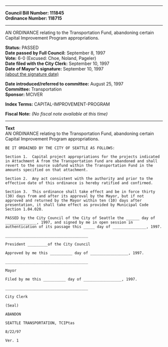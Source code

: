 * * * * *  
  
**Council Bill Number: [](#h0)[](#h2)111845**   
**Ordinance Number: 118715**  
  
* * * * *  
  
AN ORDINANCE relating to the Transportation Fund, abandoning certain Capital Improvement Program appropriations.  
  
**Status:** PASSED   
**Date passed by Full Council:** September 8, 1997   
**Vote:** 6-0 (Excused: Choe, Noland, Pageler)   
**Date filed with the City Clerk:** September 10, 1997   
**Date of Mayor's signature:** September 10, 1997   
[(about the signature date)](/~public/approvaldate.htm)   
  
  
**Date introduced/referred to committee:** August 25, 1997   
**Committee:** Transportation   
**Sponsor:** MCIVER   
  
**Index Terms:** CAPITAL-IMPROVEMENT-PROGRAM  
  
**Fiscal Note:** *(No fiscal note available at this time)*  
  
* * * * *  
  
**Text**  
    AN ORDINANCE relating to the Transportation Fund, abandoning certain  
    Capital Improvement Program appropriations.  
  
    BE IT ORDAINED BY THE CITY OF SEATTLE AS FOLLOWS:  
  
    Section 1.  Capital project appropriations for the projects indicated  
    in Attachment A from the Transportation Fund are abandoned and shall  
    revert to the source subfund within the Transportation Fund in the  
    amounts specified on that attachment.  
  
    Section 2.  Any act consistent with the authority and prior to the  
    effective date of this ordinance is hereby ratified and confirmed.  
  
    Section 3.  This ordinance shall take effect and be in force thirty  
    (30) days from and after its approval by the Mayor, but if not  
    approved and returned by the Mayor within ten (10) days after  
    presentation, it shall take effect as provided by Municipal Code  
    Section 1.04.020.  
  
    PASSED by the City Council of the City of Seattle the ______ day of  
    ______________, 1997, and signed by me in open session in  
    authentication of its passage this _____ day of _______________, 1997.  
  
    _____________________________________  
  
    President _________of the City Council  
  
    Approved by me this __________ day of _________________, 1997.  
  
    _____________________________________  
  
    Mayor  
  
    Filed by me this __________ day of _________________, 1997.  
  
    _____________________________________  
  
    City Clerk  
  
    (Seal)  
  
    ABANDON  
  
    SEATTLE TRANSPORTATION, TCIPtas  
  
    8/22/97  
  
    Ver. 1  
